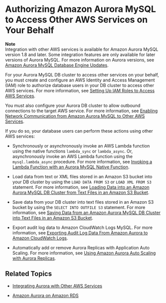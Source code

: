 # Authorizing Amazon Aurora MySQL to Access Other AWS Services on Your Behalf<a name="AuroraMySQL.Integrating.Authorizing"></a>

**Note**  
Integration with other AWS services is available for Amazon Aurora MySQL version 1\.8 and later\. Some integration features are only available for later versions of Aurora MySQL\. For more information on Aurora versions, see [Amazon Aurora MySQL Database Engine Updates](AuroraMySQL.Updates.md)\.

For your Aurora MySQL DB cluster to access other services on your behalf, you must create and configure an AWS Identity and Access Management \(IAM\) role to authorize database users in your DB cluster to access other AWS services\. For more information, see [Setting Up IAM Roles to Access AWS Services](AuroraMySQL.Integrating.Authorizing.IAM.md)\.

You must also configure your Aurora DB cluster to allow outbound connections to the target AWS service\. For more information, see [Enabling Network Communication from Amazon Aurora MySQL to Other AWS Services](AuroraMySQL.Integrating.Authorizing.Network.md)\.

If you do so, your database users can perform these actions using other AWS services:

+ Synchronously or asynchronously invoke an AWS Lambda function using the native functions `lambda_sync` or `lambda_async`\. Or, asynchronously invoke an AWS Lambda function using the `mysql.lambda_async` procedure\. For more information, see [Invoking a Lambda Function with an Aurora MySQL Native Function](AuroraMySQL.Integrating.Lambda.md#AuroraMySQL.Integrating.NativeLambda)\.

+ Load data from text or XML files stored in an Amazon S3 bucket into your DB cluster by using the `LOAD DATA FROM S3` or `LOAD XML FROM S3` statement\. For more information, see [Loading Data into an Amazon Aurora MySQL DB Cluster from Text Files in an Amazon S3 Bucket](AuroraMySQL.Integrating.LoadFromS3.md)\.

+ Save data from your DB cluster into text files stored in an Amazon S3 bucket by using the `SELECT INTO OUTFILE S3` statement\. For more information, see [Saving Data from an Amazon Aurora MySQL DB Cluster into Text Files in an Amazon S3 Bucket](AuroraMySQL.Integrating.SaveIntoS3.md)\.

+ Export audit log data to Amazon CloudWatch Logs MySQL\. For more information, see [Exporting Audit Log Data From Amazon Aurora to Amazon CloudWatch Logs](AuroraMySQL.Integrating.CloudWatch.md)\.

+ Automatically add or remove Aurora Replicas with Application Auto Scaling\. For more information, see [Using Amazon Aurora Auto Scaling with Aurora Replicas](Aurora.Integrating.AutoScaling.md)\.

## Related Topics<a name="AuroraMySQL.Integrating.Authorizing.RelatedTopics"></a>

+ [Integrating Aurora with Other AWS Services](Aurora.Integrating.md)

+ [Amazon Aurora on Amazon RDS](CHAP_Aurora.md)